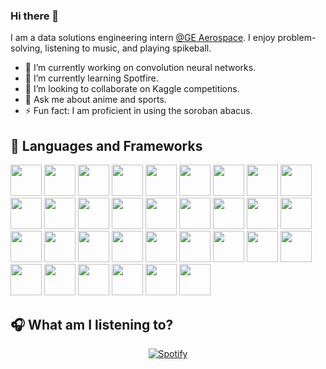 <link rel="stylesheet" type='text/css' href="https://cdn.jsdelivr.net/gh/devicons/devicon@latest/devicon.min.css" />

### Hi there 👋

I am a data solutions engineering intern <a href="https://geaerospace.com/" target="_blank">@GE Aerospace</a>. I enjoy problem-solving, listening to music, and playing spikeball.

- 🔭 I’m currently working on convolution neural networks.
- 🌱 I’m currently learning Spotfire.
- 👯 I’m looking to collaborate on Kaggle competitions.
- 💬 Ask me about anime and sports.
- ⚡ Fun fact: I am proficient in using the soroban abacus.

💼 Languages and Frameworks
--- 
<i class="devicon-vscode-plain colored"></i>
  <img src="https://cdn.jsdelivr.net/gh/devicons/devicon@latest/icons/vscode/vscode-original.svg" width='50' height='50'/>
  <img src="https://cdn.jsdelivr.net/gh/devicons/devicon@latest/icons/jupyter/jupyter-original.svg" width='50' height='50'/>
  <img src="https://cdn.jsdelivr.net/gh/devicons/devicon@latest/icons/pycharm/pycharm-original.svg" width='50' height='50'/>
  <img src="https://cdn.jsdelivr.net/gh/devicons/devicon@latest/icons/python/python-original.svg" width='50' height='50'/>
  <img src="https://cdn.jsdelivr.net/gh/devicons/devicon@latest/icons/numpy/numpy-original.svg" width='50' height='50'/>
  <img src="https://cdn.jsdelivr.net/gh/devicons/devicon@latest/icons/pandas/pandas-original.svg" width='50' height='50'/>
  <img src="https://cdn.jsdelivr.net/gh/devicons/devicon@latest/icons/networkx/networkx-original.svg" width='50' height='50'/>
  <img src="https://cdn.jsdelivr.net/gh/devicons/devicon@latest/icons/kaggle/kaggle-original.svg" width='50' height='50'/>
  <img src="https://cdn.jsdelivr.net/gh/devicons/devicon@latest/icons/ubuntu/ubuntu-original.svg" width='50' height='50'/>
  <img src="https://cdn.jsdelivr.net/gh/devicons/devicon@latest/icons/powershell/powershell-original.svg" width='50' height='50'/>
  <img src="https://cdn.jsdelivr.net/gh/devicons/devicon@latest/icons/r/r-original.svg" width='50' height='50'/>
  <img src="https://cdn.jsdelivr.net/gh/devicons/devicon@latest/icons/stata/stata-original-wordmark.svg" width='50' height='50'/>
  <img src="https://cdn.jsdelivr.net/gh/devicons/devicon@latest/icons/azuresqldatabase/azuresqldatabase-original.svg" width='50' height='50'/>
  <img src="https://cdn.jsdelivr.net/gh/devicons/devicon@latest/icons/html5/html5-original.svg" width='50' height='50'/>
  <img src="https://cdn.jsdelivr.net/gh/devicons/devicon@latest/icons/css3/css3-original.svg" width='50' height='50'/>
  <img src="https://cdn.jsdelivr.net/gh/devicons/devicon@latest/icons/javascript/javascript-original.svg" width='50' height='50'/>
  <img src="https://cdn.jsdelivr.net/gh/devicons/devicon@latest/icons/jekyll/jekyll-original.svg" width='50' height='50'/>
  <img src="https://cdn.jsdelivr.net/gh/devicons/devicon@latest/icons/streamlit/streamlit-original.svg" width='50' height='50'/>
  <img src="https://cdn.jsdelivr.net/gh/devicons/devicon@latest/icons/vercel/vercel-original.svg" width='50' height='50'/>
  <img src="https://cdn.jsdelivr.net/gh/devicons/devicon@latest/icons/scikitlearn/scikitlearn-original.svg" width='50' height='50'/>
  <img src="https://cdn.jsdelivr.net/gh/devicons/devicon@latest/icons/tensorflow/tensorflow-original.svg" width='50' height='50'/>
  <img src="https://cdn.jsdelivr.net/gh/devicons/devicon@latest/icons/pytorch/pytorch-original.svg" width='50' height='50'/>
  <img src="https://cdn.jsdelivr.net/gh/devicons/devicon@latest/icons/keras/keras-original.svg" width='50' height='50'/>
  <img src="https://cdn.jsdelivr.net/gh/devicons/devicon@latest/icons/git/git-original.svg" width='50' height='50'/>
  <img src="https://cdn.jsdelivr.net/gh/devicons/devicon@latest/icons/notion/notion-original.svg" width='50' height='50'/>
  <img src="https://cdn.jsdelivr.net/gh/devicons/devicon@latest/icons/oauth/oauth-original.svg" width='50' height='50'/>
  <img src="https://cdn.jsdelivr.net/gh/devicons/devicon@latest/icons/azure/azure-original.svg" width='50' height='50'/>
  <img src="https://cdn.jsdelivr.net/gh/devicons/devicon@latest/icons/cosmosdb/cosmosdb-original.svg" width='50' height='50'/>
  <img src="https://cdn.jsdelivr.net/gh/devicons/devicon@latest/icons/amazonwebservices/amazonwebservices-original-wordmark.svg" width='50' height='50'/>
  <img src="https://cdn.jsdelivr.net/gh/devicons/devicon@latest/icons/terraform/terraform-original.svg" width='50' height='50'/>
  <img src="https://cdn.jsdelivr.net/gh/devicons/devicon@latest/icons/splunk/splunk-original-wordmark.svg" width='50' height='50'/>
  <img src="https://cdn.jsdelivr.net/gh/devicons/devicon@latest/icons/confluence/confluence-original.svg" width='50' height='50'/>
  <img src="https://cdn.jsdelivr.net/gh/devicons/devicon@latest/icons/graphql/graphql-plain.svg" width='50' height='50'/> 

🎧 What am I listening to?
---
<p align="center">
  <a href="https://spotify-github-profile.vercel.app/api/view?uid=kzt594yybncir90pdvcbtypqj&redirect=true" target="_blank">
    <img src="https://spotify-github-profile.vercel.app/api/view?uid=kzt594yybncir90pdvcbtypqj&cover_image=true&theme=default&show_offline=false&background_color=121212&interchange=false&bar_color=53b14f&bar_color_cover=false" alt="Spotify" />
  </a>
</p>
